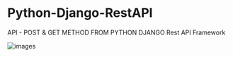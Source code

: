 # Python-Django-RestAPI

API - POST & GET METHOD FROM PYTHON DJANGO Rest API Framework

![images](https://github.com/Dineshcoder0/Python-Django-RestAPI/assets/130560471/430f38c8-849a-487d-bb88-315f9a18dd67)
